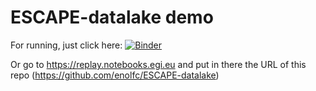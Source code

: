 # ESCAPE-datalake demo

For running, just click here:
[![Binder](https://replay.notebooks.egi.eu/badge_logo.svg)](https://replay.notebooks.egi.eu/v2/gh/enolfc/ESCAPE-datalake/HEAD)

Or go to https://replay.notebooks.egi.eu and put in there the URL of this repo (https://github.com/enolfc/ESCAPE-datalake)
